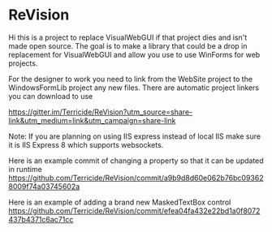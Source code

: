 # ReVision

Hi this is a project to replace VisualWebGUI if that project dies and isn't made open source. The goal is to make a library that could be a drop in replacement for VisualWebGUI and allow you use to use WinForms for web projects.

For the designer to work you need to link from the WebSite project to the WindowsFormLib project any new files. There are automatic project linkers you can download to use


https://gitter.im/Terricide/ReVision?utm_source=share-link&utm_medium=link&utm_campaign=share-link


Note:
If you are planning on using IIS express instead of local IIS make sure it is IIS Express 8 which supports websockets.

Here is an example commit of changing a property so that it can be updated in runtime
https://github.com/Terricide/ReVision/commit/a9b9d8d60e062b76bc093628009f74a03745602a

Here is an example of adding a brand new MaskedTextBox control
https://github.com/Terricide/ReVision/commit/efea04fa432e22bd1a0f8072437b4371c6ac71cc
